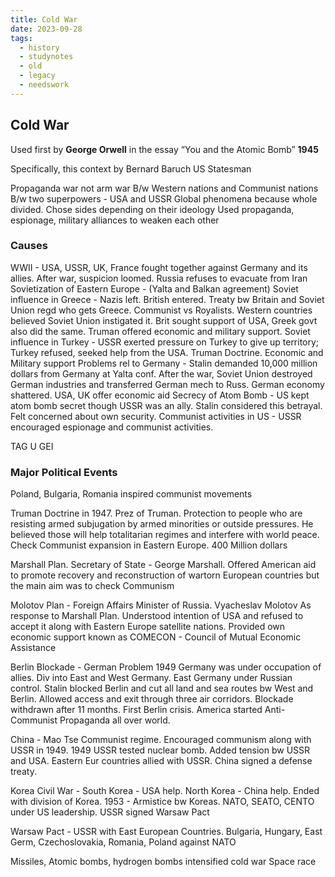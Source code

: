 ```yaml
---
title: Cold War
date: 2023-09-28
tags:
  - history
  - studynotes
  - old
  - legacy
  - needswork
---
```

## Cold War
Used first by **George Orwell** in the essay “You and the Atomic Bomb” **1945**

Specifically, this context by Bernard Baruch US Statesman

Propaganda war not arm war
B/w Western nations and Communist nations
B/w two superpowers - USA and USSR
Global phenomena because whole divided. Chose sides depending on their ideology
Used propaganda, espionage, military alliances to weaken each other

### Causes
WWII - USA, USSR, UK, France fought together against Germany and its allies. After war, suspicion loomed. 
Russia refuses to evacuate from Iran
Sovietization of Eastern Europe - (Yalta and Balkan agreement)
Soviet influence in Greece - Nazis left. British entered. Treaty bw Britain and Soviet Union regd who gets Greece. Communist vs Royalists. Western countries believed Soviet Union instigated it. Brit sought support of USA, Greek govt also did the same. Truman offered economic and military support. 
Soviet influence in Turkey - USSR exerted pressure on Turkey to give up territory; Turkey refused, seeked help from the USA. Truman Doctrine. Economic and Military support
Problems rel to Germany - Stalin demanded 10,000 million dollars from Germany at Yalta conf. After the war, Soviet Union destroyed German industries and transferred German mech to Russ. German economy shattered. USA, UK offer economic aid
Secrecy of Atom Bomb - US kept atom bomb secret though USSR was an ally. Stalin considered this betrayal. Felt concerned about own security.
Communist activities in US - USSR encouraged espionage and communist activities.  

TAG U GEI

### Major Political Events

Poland, Bulgaria, Romania inspired communist movements

Truman Doctrine in 1947. Prez of Truman. Protection to people who are resisting armed subjugation by armed minorities or outside pressures. He believed those will help totalitarian regimes and interfere with world peace. Check Communist expansion in Eastern Europe. 400 Million dollars

Marshall Plan. Secretary of State - George Marshall. Offered American aid to promote recovery and reconstruction of wartorn European countries but the main aim was to check Communism


Molotov Plan - Foreign Affairs Minister of Russia. Vyacheslav Molotov
As response to Marshall Plan. Understood intention of USA and refused to accept it along with Eastern Europe satellite nations. Provided own economic support known as COMECON - Council of Mutual Economic Assistance

Berlin Blockade - German Problem 1949
Germany was under occupation of allies. Div into East and West Germany. East Germany under Russian control. Stalin blocked Berlin and cut all land and sea routes bw West and Berlin. Allowed access and exit through three air corridors. Blockade withdrawn after 11 months. First Berlin crisis. America started Anti-Communist Propaganda all over world. 

China - Mao Tse  Communist regime. Encouraged communism along with USSR in 1949. 1949 USSR tested nuclear bomb. Added tension bw USSR and USA. Eastern Eur countries allied with USSR. China signed a defense treaty.

Korea Civil War - South Korea - USA help. North Korea - China help. Ended with division of Korea. 1953 - Armistice bw Koreas. NATO, SEATO, CENTO under US leadership. USSR signed Warsaw Pact

Warsaw Pact - USSR with East European Countries. Bulgaria, Hungary, East Germ, Czechoslovakia, Romania, Poland against NATO

Missiles, Atomic bombs, hydrogen bombs intensified cold war
Space race






